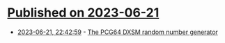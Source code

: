 # [Published on 2023-06-21](index.md)

* [2023-06-21, 22:42:59](https://lobste.rs/s/auaqqa/pcg64_dxsm_random_number_generator) - [The PCG64 DXSM random number generator](https://dotat.at/@/2023-06-21-pcg64-dxsm.html)
